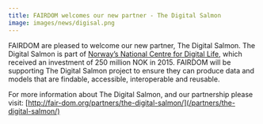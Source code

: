 ```yaml
---
title: FAIRDOM welcomes our new partner - The Digital Salmon
image: images/news/digisal.png
---
```



FAIRDOM are pleased to welcome our new partner, The Digital Salmon. The Digital Salmon is part of [Norway’s National Centre for Digital Life](http://www.forskningsradet.no/en/Newsarticle/NOK_250_million_for_a_new_biotechnology_centre/1254012871137?lang=en), 
which received an investment of 250 million NOK in 2015. 
FAIRDOM will be supporting The Digital Salmon project to ensure they can produce data and models that are findable, accessible, interoperable and reusable.
 
For more information about The Digital Salmon, and our partnership please visit:
[http://fair-dom.org/partners/the-digital-salmon/](/partners/the-digital-salmon/)
